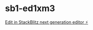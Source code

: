 # sb1-ed1xm3

[Edit in StackBlitz next generation editor ⚡️](https://stackblitz.com/~/github.com/utkarshdubey2008/sb1-ed1xm3)